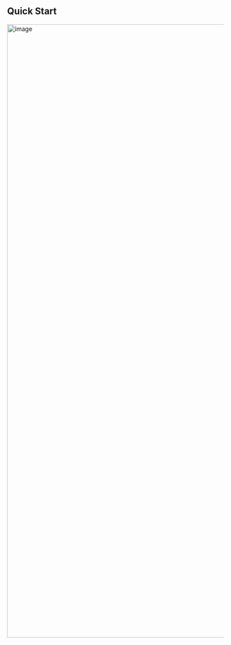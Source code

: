 ## Quick Start

<img width="1424" alt="image" src="https://user-images.githubusercontent.com/6178318/171272909-f68d2454-e129-469a-be77-74f78410c14c.png">
